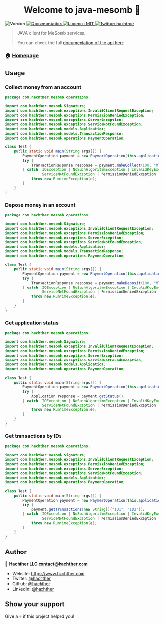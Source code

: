 <h1 align="center">Welcome to java-mesomb 👋</h1>
<p>
  <img alt="Version" src="https://img.shields.io/badge/version-1.0.1-blue.svg?cacheSeconds=2592000" />
  <a href="https://mesomb.hachther.com/en/api/v1.1/schema/" target="_blank">
    <img alt="Documentation" src="https://img.shields.io/badge/documentation-yes-brightgreen.svg" />
  </a>
  <a href="#" target="_blank">
    <img alt="License: MIT" src="https://img.shields.io/badge/License-MIT-yellow.svg" />
  </a>
  <a href="https://twitter.com/hachther" target="_blank">
    <img alt="Twitter: hachther" src="https://img.shields.io/twitter/follow/hachther.svg?style=social" />
  </a>
</p>

> JAVA client for MeSomb services.
> 
> You can check the full [documentation of the api here](https://mesomb.hachther.com/en/api/v1.1/schema/)

### 🏠 [Homepage](https://mesomb.com)

## Usage

### Collect money from an account

```JAVA
package com.hachther.mesomb.operations;

import com.hachther.mesomb.Signature;
import com.hachther.mesomb.exceptions.InvalidClientRequestException;
import com.hachther.mesomb.exceptions.PermissionDeniedException;
import com.hachther.mesomb.exceptions.ServerException;
import com.hachther.mesomb.exceptions.ServiceNotFoundException;
import com.hachther.mesomb.models.Application;
import com.hachther.mesomb.models.TransactionResponse;
import com.hachther.mesomb.operations.PaymentOperation;

class Test {
    public static void main(String args[]) {
        PaymentOperation payment = new PaymentOperation(this.applicationKey, this.accessKey, this.secretKey);
        try {
            TransactionResponse response = payment.makeCollect(100, "MTN", "677550203", new Date(), Signature.nonceGenerator());
        } catch (IOException | NoSuchAlgorithmException | InvalidKeyException | ServerException |
                 ServiceNotFoundException | PermissionDeniedException | InvalidClientRequestException e) {
            throw new RuntimeException(e);
        }
    }
}
```

### Depose money in an account

```JAVA
package com.hachther.mesomb.operations;

import com.hachther.mesomb.Signature;
import com.hachther.mesomb.exceptions.InvalidClientRequestException;
import com.hachther.mesomb.exceptions.PermissionDeniedException;
import com.hachther.mesomb.exceptions.ServerException;
import com.hachther.mesomb.exceptions.ServiceNotFoundException;
import com.hachther.mesomb.models.Application;
import com.hachther.mesomb.models.TransactionResponse;
import com.hachther.mesomb.operations.PaymentOperation;

class Test {
    public static void main(String args[]) {
        PaymentOperation payment = new PaymentOperation(this.applicationKey, this.accessKey, this.secretKey);
        try {
            TransactionResponse response = payment.makeDeposit(100, "MTN", "677550203", new Date(), Signature.nonceGenerator());
        } catch (IOException | NoSuchAlgorithmException | InvalidKeyException | ServerException |
                 ServiceNotFoundException | PermissionDeniedException | InvalidClientRequestException e) {
            throw new RuntimeException(e);
        }
    }
}
```

### Get application status

```JAVA
package com.hachther.mesomb.operations;

import com.hachther.mesomb.Signature;
import com.hachther.mesomb.exceptions.InvalidClientRequestException;
import com.hachther.mesomb.exceptions.PermissionDeniedException;
import com.hachther.mesomb.exceptions.ServerException;
import com.hachther.mesomb.exceptions.ServiceNotFoundException;
import com.hachther.mesomb.models.Application;
import com.hachther.mesomb.operations.PaymentOperation;

class Test {
    public static void main(String args[]) {
        PaymentOperation payment = new PaymentOperation(this.applicationKey, this.accessKey, this.secretKey);
        try {
            Application response = payment.getStatus();
        } catch (IOException | NoSuchAlgorithmException | InvalidKeyException | ServerException |
                 ServiceNotFoundException | PermissionDeniedException | InvalidClientRequestException e) {
            throw new RuntimeException(e);
        }
    }
}
```

### Get transactions by IDs

```JAVA
package com.hachther.mesomb.operations;

import com.hachther.mesomb.Signature;
import com.hachther.mesomb.exceptions.InvalidClientRequestException;
import com.hachther.mesomb.exceptions.PermissionDeniedException;
import com.hachther.mesomb.exceptions.ServerException;
import com.hachther.mesomb.exceptions.ServiceNotFoundException;
import com.hachther.mesomb.models.Application;
import com.hachther.mesomb.operations.PaymentOperation;

class Test {
    public static void main(String args[]) {
        PaymentOperation payment = new PaymentOperation(this.applicationKey, this.accessKey, this.secretKey);
        try {
            payment.getTransactions(new String[]{"ID1", "ID2"});
        } catch (IOException | NoSuchAlgorithmException | InvalidKeyException | ServerException |
                 ServiceNotFoundException | PermissionDeniedException | InvalidClientRequestException e) {
            throw new RuntimeException(e);
        }
    }
}
```


## Author

👤 **Hachther LLC <contact@hachther.com>**

* Website: https://www.hachther.com
* Twitter: [@hachther](https://twitter.com/hachther)
* Github: [@hachther](https://github.com/hachther)
* LinkedIn: [@hachther](https://linkedin.com/in/hachther)

## Show your support

Give a ⭐️ if this project helped you!
